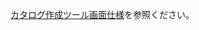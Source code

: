 [カタログ作成ツール画面仕様](../3/50_V4_機能アーキテクチャ/20_V4_設計書_カタログ作成ツール基本設計書/30_基本設計書_データカタログ作成ツール_別紙_画面仕様_202303.pptx)を参照ください。

